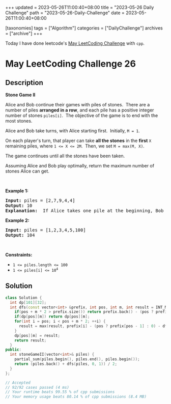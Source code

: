 +++
updated = 2023-05-26T11:00:40+08:00
title = "2023-05-26 Daily Challenge"
path = "2023-05-26-Daily-Challenge"
date = 2023-05-26T11:00:40+08:00

[taxonomies]
tags = ["Algorithm"]
categories = ["DailyChallenge"]
archives = ["archive"]
+++

Today I have done leetcode's [May LeetCoding Challenge](https://leetcode.com/problems/stone-game-ii/) with `cpp`.

<!-- more -->

# May LeetCoding Challenge 26

## Description

**Stone Game II**

<p>Alice and Bob continue their&nbsp;games with piles of stones.&nbsp; There are a number of&nbsp;piles&nbsp;<strong>arranged in a row</strong>, and each pile has a positive integer number of stones&nbsp;<code>piles[i]</code>.&nbsp; The objective of the game is to end with the most&nbsp;stones.&nbsp;</p>

<p>Alice&nbsp;and Bob take turns, with Alice starting first.&nbsp; Initially, <code>M = 1</code>.</p>

<p>On each player&#39;s turn, that player&nbsp;can take <strong>all the stones</strong> in the <strong>first</strong> <code>X</code> remaining piles, where <code>1 &lt;= X &lt;= 2M</code>.&nbsp; Then, we set&nbsp;<code>M = max(M, X)</code>.</p>

<p>The game continues until all the stones have been taken.</p>

<p>Assuming Alice and Bob play optimally, return the maximum number of stones Alice&nbsp;can get.</p>

<p>&nbsp;</p>
<p><strong class="example">Example 1:</strong></p>

<pre>
<strong>Input:</strong> piles = [2,7,9,4,4]
<strong>Output:</strong> 10
<strong>Explanation:</strong>  If Alice takes one pile at the beginning, Bob takes two piles, then Alice takes 2 piles again. Alice can get 2 + 4 + 4 = 10 piles in total. If Alice takes two piles at the beginning, then Bob can take all three piles left. In this case, Alice get 2 + 7 = 9 piles in total. So we return 10 since it&#39;s larger. 
</pre>

<p><strong class="example">Example 2:</strong></p>

<pre>
<strong>Input:</strong> piles = [1,2,3,4,5,100]
<strong>Output:</strong> 104
</pre>

<p>&nbsp;</p>
<p><strong>Constraints:</strong></p>

<ul>
	<li><code>1 &lt;= piles.length &lt;= 100</code></li>
	<li><code>1 &lt;= piles[i]&nbsp;&lt;= 10<sup>4</sup></code></li>
</ul>


## Solution

``` cpp
class Solution {
  int dp[101][32];
  int dfs(const vector<int> &prefix, int pos, int m, int result = INT_MIN) {
    if(pos + m * 2 > prefix.size()) return prefix.back() - (pos ? prefix[pos - 1] : 0);
    if(dp[pos][m]) return dp[pos][m];
    for(int i = pos; i < pos + m * 2; ++i) {
      result = max(result, prefix[i] - (pos ? prefix[pos - 1] : 0) - dfs(prefix, i + 1, max(m, i - pos + 1)));
    }
    dp[pos][m] = result;
    return result;
  }
public:
  int stoneGameII(vector<int>& piles) {
    partial_sum(piles.begin(), piles.end(), piles.begin());
    return (piles.back() + dfs(piles, 0, 1)) / 2;
  }
};

// Accepted
// 92/92 cases passed (4 ms)
// Your runtime beats 99.55 % of cpp submissions
// Your memory usage beats 80.14 % of cpp submissions (8.4 MB)
```
